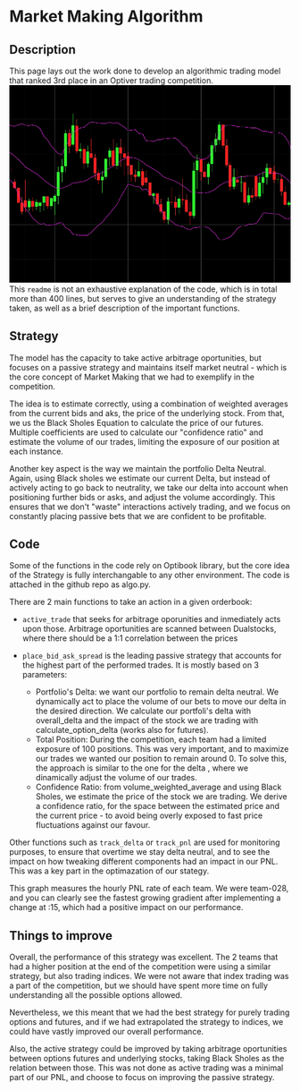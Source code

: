# Market Making Algorithm

## Description
This page lays out the work done to develop an algorithmic trading model that ranked 3rd place in an Optiver trading competition.
![alt text](assets/Options.png)
This `readme` is not an exhaustive explanation of the code, which is in total more than 400 lines, but serves to give an understanding of the strategy taken, as well as a brief description of the important functions.

## Strategy
The model has the capacity to take active arbitrage oportunities, but focuses on a passive strategy and maintains itself market neutral - which is the core concept of Market Making that we had to exemplify in the competition.

The idea is to estimate correctly, using a combination of weighted averages from the current bids and aks, the price of the underlying stock. From that, we us the Black Sholes Equation to calculate the price of our futures. Multiple coefficients are used to calculate our "confidence ratio" and estimate the volume of our trades, limiting the exposure of our position at each instance.

Another key aspect is the way we maintain the portfolio Delta Neutral. Again, using Black sholes we estimate our current Delta, but instead of actively acting to go back to neutrality, we take our delta into account when positioning further bids or asks, and adjust the volume accordingly. This ensures that we don't "waste" interactions actively trading, and we focus on constantly placing passive bets that we are confident to be profitable.

## Code 
Some of the functions in the code rely on Optibook library, but the core idea of the Strategy is fully interchangable to any other environment. The code is attached in the github repo as algo.py.

There are 2 main functions to take an action in a given orderbook:
- `active_trade` that seeks for arbitrage oporunities and inmediately acts upon those. Arbitrage oportunities are scanned between Dualstocks, where there should be a 1:1 correlation between the prices

- `place_bid_ask_spread` is the leading passive strategy that accounts for the highest part of the performed trades. It is mostly based on 3 parameters:
  - Portfolio's Delta: we want our portfolio to remain delta neutral. We dynamically act to place the volume of our bets to move our delta in the desired direction. We calculate our portfoli's delta with overall_delta and the impact of the stock we are trading with calculate_option_delta (works also for futures).
  - Total Position: During the competition, each team had a limited exposure of 100 positions. This was very important, and to maximize our trades we wanted our position to remain around 0. To solve this, the approach is similar to the one for the delta , where we dinamically adjust the volume of our trades.
  - Confidence Ratio: from volume_weighted_average and using Black Sholes, we estimate the price of the stock we are trading. We derive a confidence ratio, for the space between the estimated price and the current price - to avoid being overly exposed to fast price fluctuations against our favour.
 
Other functions such as `track_delta` or `track_pnl` are used for monitoring purposes, to ensure that overtime we stay delta neutral, and to see the impact on how tweaking different components had an impact in our PNL. This was a key part in the optimazation of our stategy.

This graph measures the hourly PNL rate of each team. We were team-028, and you can clearly see the fastest growing gradient after implementing a change at :15, which had a positive impact on our performance.

## Things to improve

Overall, the performance of this strategy was excellent. The 2 teams that had a higher position at the end of the competition were using a similar strategy, but also trading indices. We were not aware that index trading was a part of the competition, but we should have spent more time on fully understanding all the possible options allowed.

Nevertheless, we this meant that we had the best strategy for purely trading options and futures, and if we had extrapolated the strategy to indices, we could have vastly improved our overall performance.

Also, the active strategy could be improved by taking arbitrage oportunities between options futures and underlying stocks, taking Black Sholes as the relation between those. This was not done as active trading was a minimal part of our PNL, and choose to focus on improving the passive strategy.


